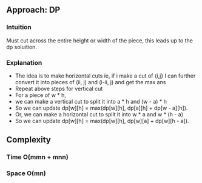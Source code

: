 ## Approach: DP
### Intuition
Must cut across the entire height or width of the piece, this leads up to the dp soluition.
​
### Explanation
* The idea is to make horizontal cuts ie, if i make a cut of {i,j} I can further convert it into pieces of (ii, j) and (i-ii, j) and get the max ans
* Repeat above steps for vertical cut
​
* For a piece of w * h,
* we can make a vertical cut to split it into a * h and (w - a) * h
* So we can update dp[w][h] = max(dp[w][h], dp[a][h] + dp[w - a][h]).
​
* Or, we can make a horizontal cut to split it into w * a and w * (h - a)
* So we can update dp[w][h] = max(dp[w][h], dp[w][a] + dp[w][h - a]).
​
​
## Complexity
### Time O(mmn + mnn)
### Space O(mn)
​